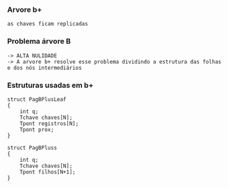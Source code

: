### Arvore b+
    as chaves ficam replicadas

### Problema árvore B
    -> ALTA NULIDADE
    -> A arvore b+ resolve esse problema dividindo a estrutura das folhas e dos nós intermediários


### Estruturas usadas em b+

    struct PagBPlusLeaf
    {
        int q;
        Tchave chaves[N];
        Tpont registros[N];
        Tpont prox;
    }

    struct PagBPluss
    {
        int q;
        Tchave chaves[N];
        Tpont filhos[N+1];
    }

